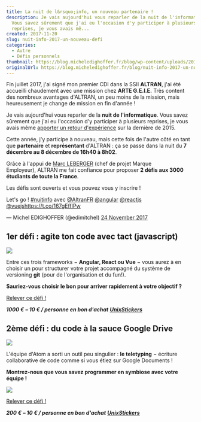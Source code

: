```yaml
---
title: La nuit de l&rsquo;info, un nouveau partenaire !
description: Je vais aujourd'hui vous reparler de la nuit de l'informatique.
  Vous savez sûrement que j'ai eu l'occasion d'y participer à plusieurs
  reprises, je vous avais mê...
created: 2017-11-20
slug: nuit-info-2017-un-nouveau-defi
categories:
  - Autre
  - Défis personnels
thumbnail: https://blog.micheledighoffer.fr/blog/wp-content/uploads/2017/11/tb_nuitinfo2017.png
originalUrl: https://blog.micheledighoffer.fr/blog/nuit-info-2017-un-nouveau-defi/
---
```


Fin juillet 2017, j'ai signé mon premier CDI dans la SSII **ALTRAN**, j'ai été accueilli chaudement avec une mission chez **ARTE G.E.I.E.** Très content des nombreux avantages d'ALTRAN, un peu moins de la mission, mais heureusement je change de mission en fin d'année !

Je vais aujourd'hui vous reparler de la **nuit de l'informatique**. Vous savez sûrement que j'ai eu l'occasion d'y participer à plusieurs reprises, je vous avais même [apporter un retour d'expérience](https://micheledighoffer.fr/blog/la-nuit-de-linfo-2014-resume/) sur la dernière de 2015.

Cette année, j'y participe à nouveau, mais cette fois de l'autre côté en tant que **partenaire** et **représentant** d'ALTRAN : ça se passe dans la nuit du **7 décembre au 8 décembre de 16h40 à 8h02**.

Grâce à l'appui de [Marc LEBERGER](https://twitter.com/MarcLeberger) (chef de projet Marque Employeur), ALTRAN me fait confiance pour proposer **2 défis aux 3000 étudiants de toute la France**.

Les défis sont ouverts et vous pouvez vous y inscrire !

Let's go ! [#nuitinfo](https://twitter.com/hashtag/nuitinfo?src=hash\&ref_src=twsrc%5Etfw) avec [@AltranFR](https://twitter.com/AltranFR?ref_src=twsrc%5Etfw) [@angular](https://twitter.com/angular?ref_src=twsrc%5Etfw) [@reactjs](https://twitter.com/reactjs?ref_src=twsrc%5Etfw) [@vuejs](https://twitter.com/vuejs?ref_src=twsrc%5Etfw)<https://t.co/167gEffIPw>

— Michel EDIGHOFFER (@edimitchel) [24 November 2017](https://twitter.com/edimitchel/status/933943226909757440?ref_src=twsrc%5Etfw)

## 1er défi : agite ton code avec tact (javascript)

![](https://cdn-images-1.medium.com/max/1200/0*9N9J9YiGJrISLIBP.png)

Entre ces trois frameworks − **Angular, React ou Vue** − vous aurez à en choisir un pour structurer votre projet accompagné du système de versioning **git** (pour de l'organisation et du fun!).

**Sauriez-vous choisir le bon pour arriver rapidement à votre objectif ?**

[Relever ce défi !](https://www.nuitdelinfo.com/inscription/defis/127)

***1000 €*** ***– 10 € / personne en bon d'achat*** [***UnixStickers***](https://www.unixstickers.com)

## 2ème défi : du code à la sauce Google Drive

![](https://blog.atom.io/img/posts/teletype/teletype.png)

L'équipe d'Atom a sorti un outil peu singulier : **le teletyping** − écriture collaborative de code comme si vous étiez sur Google Documents !

**Montrez-nous que vous savez programmer en symbiose avec votre équipe !**

![](https://blog.atom.io/img/posts/teletype/code-together.gif)

[Relever ce défi !](https://www.nuitdelinfo.com/inscription/defis/128)

***200 €*** ***– 10 € / personne en bon d'achat*** [***UnixStickers***](https://www.unixstickers.com)
